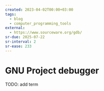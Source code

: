 ```yaml
---
created: 2023-04-02T00:00+03:00
tags:
  - blog
  - computer_programming_tools
external:
  - https://www.sourceware.org/gdb/
sr-due: 2025-07-22
sr-interval: 2
sr-ease: 233
---
```


# GNU Project debugger

TODO: add term
